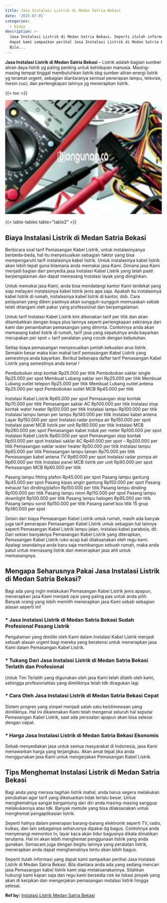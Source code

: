 ```yaml
---
title: Jasa Instalasi Listrik di Medan Satria Bekasi
date: '2025-07-01'
categories:
  - biaya
description: >-
  Jasa Instalasi Listrik di Medan Satria Bekasi. Seperti itulah informasi yang
  dapat kami sampaikan perihal Jasa Instalasi Listrik di Medan Satria Bekasi.
  Bila...
---
```


**Jasa Instalasi Listrik di Medan Satria Bekasi** – Listrik adalah bagian sumber aliran daya listrik yg paling penting untuk kehidupan manusia. Masing-masing tempat tinggal membutuhkan listrik sbg sumber aliran energi listrik yg teramat urgent, sebagian diantaranya semisal penerapan lampu, televise, mesin cuci, dan perlengkapan lainnya yg menerapkan listrik.

{{< toc >}}

![Jasa Instalasi Listrik di Medan Satria Bekasi](/images/instalasi-listrik-murah39.png)

{{< table-tables table="table2" >}}

## Biaya Instalasi Listrik di Medan Satria Bekasi

Berbicara soal tarif Pemasangan Kabel Listrik, untuk instalasinyanya berbeda-beda, hal itu menyesuaikan sebagian faktor yang bisa mempengaruhi tarif instalasinya kabel listrik. Untuk instalasinya kabel listrik akan lebih tepat guna bilamana anda memakai jasa Kami. Dimana jasa Kami menjadi bagian dari penyedia jasa Instalasi Kabel Listrik yang telah pasti berpengalaman dan dapat memasang Instalasi layak yang diinginkan.

Untuk memakai jasa Kami, anda bisa mendatangi kantor Kami terdekat yang siap melayani instalasinya kabel listrik jenis apa saja. Apakah itu instalasinya kabel listrik di rumah, instalasinya kabel listrik di kantor, dsb. Cara pelayanan yang diberi pastinya akan sungguh-sungguh memuaskan sebab telah ditangani oleh pakar yang professional dan berpengalaman.

Untuk tarif Instalasi Kabel Listrik kini dikenakan tarif per titik dan akan ditambahkan dengan biaya plus lainnya seperti perlengkapan sekiranya dari kami dan penambahan pemasangan yang diminta. Contohnya anda akan memasang kabel listrik di rumah, tarif jasa yang sepatutnya anda bayarkan merupakan per spot + tarif peralatan yang cocok dengan kebutuhan.

Setiap biaya pemasangan menyesuaikan jumlah kekuatan arus listrik. Semakin besar maka kian mahal tarif pemasangan Kabel Listrik yang semestinya anda bayarkan. Berikut beberapa daftar tarif Pemasangan Kabel Listrik yang semestinya anda kenal !

Pembobokan stop kontak Rp25.000 per titik Pembobokan saklar single Rp25.000 per spot Membuat Lubang saklar seri Rp25.000 per titik Membuat Lubang outlet telepon Rp25.000 per titik Membuat Lubang outlet antena Rp25.000 per spot Pembobokan outlet MCB Rp45.000 per titik

Instalasi Kabel Listrik Rp65.000 per spot Pemasangan stop kontak Rp70.000 per titik Pemasangan saklar AC Rp100.000 per titik Instalasi stop kontak water heater Rp100.000 per titik Instalasi lampu Rp100.000 per titik Instalasi lampu taman per lampu Rp140.000 per titik Instalasi kabel antena Layar Rp150.000 per spot Instalasi radar pompa air Rp150.000 per spot Instalasi panel MCB listrik per unit Rp180.000 per titik Instalasi MCB Rp280.000 per spot Pemasangan kabel induk per meter Rp100.000 per spot Instalasi Kabel Listrik Rp60.000 per spot Pemasangan stop kontak Rp50.000 per spot Instalasi saklar AC Rp40.000 per spot – Rp200.000 per titik Pemasangan saklar water heater Rp50.000 per titik Instalasi lampu Rp65.000 per titik Pemasangan lampu taman Rp70.000 per titik Pemasangan kabel antena TV Rp60.000 per spot Instalasi radar pompa air Rp60.000 per titik Instalasi panel MCB listrik per unit Rp90.000 per spot Pemasangan MCB Rp60.000 per titik

Pasang lampu fitting plafon Rp45.000 per spot Pasang lampu gantung Rp45.000 per spot Pasang kipas angin gantung Rp150.000 per spot Pasang exhaust fan dinding/plafon Rp150.000 per titik Pasang lampu dinding Rp100.000 per titik Pasang lampu neon Rp110.000 per spot Pasang lampu downlight Rp100.000 per titik Pasang lampu halogen Rp95.000 per titik Pasang lampu sorot Rp150.000 per titik Pasang panel box titik 15 grup Rp180.000 per spot

Selain dari biaya Pemasangan Kabel Listrik untuk rumah, masih ada banyak juga tarif penerapan Pemasangan Kabel Listrik untuk sebagian hal lainnya seperti Pemasangan Kabel Listrik lampu jalan, Instalasi kabel parabola, dll. Dari sekian banyaknya Pemasangan Kabel Listrik yang diterapkan, Pemasangan Kabel Listrik ruko acap kali dilaksanakan oleh regu kami. Apalagi seandainya anda baru saja membangun sebuah rumah, maka anda patut untuk memasang listrik dan menerapkan jasa ahli untuk memasangnya.

## Mengapa Seharusnya Pakai Jasa Instalasi Listrik di Medan Satria Bekasi?

Bagi ada yang ingin melakukan Pemasangan Kabel Listrik jenis apapun, menerapkan jasa Kami menjadi opsi yang paling pas untuk anda pilih. Banyak orang yang lebih memilih menerapkan jasa Kami sebab sebagian alasan seperti ini!

### \* Jasa Instalasi Listrik di Medan Satria Bekasi Sudah Profesional Pasang Listrik

Pengalaman yang dimiliki oleh Kami dalam Instalasi Kabel Listrik menjadi sebuah alasan urgent bagi mereka yang beratensi untuk menerapkan jasa Kami dalam Pemasangan Kabel Listrik.

### \* Tukang Dari Jasa Instalasi Listrik di Medan Satria Bekasi Terlatih dan Profesional

Untuk Tim Terlatih yang digunakan oleh jasa Kami telah dilatih oleh kami, sehingga profesionalitas yang dimilikinya telah tdk diragukan lagi.

### \* Cara Oleh Jasa Instalasi Listrik di Medan Satria Bekasi Cepat

Sistem progres yang simpel menjadi salah satu keistimewaan yang dimilikinya. Hal ini dikarenakan Kami telah mengenal seluruh hal seputar Pemasangan Kabel Listrik, saat ada persoalan apapun akan bisa selesai dengan cepat.

### \* Harga Jasa Instalasi Listrik di Medan Satria Bekasi Ekonomis

Sebab menyediakan jasa untuk semua masyarakat di Indonesia, jasa Kami menawarkan harga yang terjangkau. Akan amat tepat jika anda menggunakan jasa Kami untuk mengerjakan Pemasangan Kabel Listrik.

## Tips Menghemat Instalasi Listrik di Medan Satria Bekasi


Bagi anda yang merasa tagihan listrik mahal, anda harus segera melakukan perubahan agar tarif yang dikeluarkan tidak terlalu besar. Untuk menghematnya sangat bergantung dari diri anda masing-masing sanggup melakukannya atau tdk. Banyak metode yang bisa dilaksanakan untuk menghemat pengaplikasian listrik.

Seperti halnya dalam penerapan barang-barang elektronik seperti TV, radio, kulkas, dan lain sebagainya seharusnya dipakai dg bagus. Contohnya anda menyenangi menonton tv, layar kaca akan tidur bagusnya dikala dimatikan terutama. Hal ini akan lebih menghemat penggunaan listrik yang anda gunakan. Semacam juga dengan begitu lainnya yang peralatan listrik, menerapkan anda dapat menghematnya tentu akan lebih bagus.

Seperti itulah informasi yang dapat kami sampaikan perihal Jasa Instalasi Listrik di Medan Satria Bekasi. Bila diantara anda ada yang sedang mencari jasa Pemasangan kabel listrik kami siap melaksanakannya. Silahkan hubungi kami kapan saja dan regu kami bersedia cek ke lokasi proyek yang akan di kerjakan dan mengerjakan pemasangan instalasi listrik hingga selesai.

**Ref by:** [Instalasi Listrik Medan Satria Bekasi](https://id.wikipedia.org/wiki/Instalasi)
